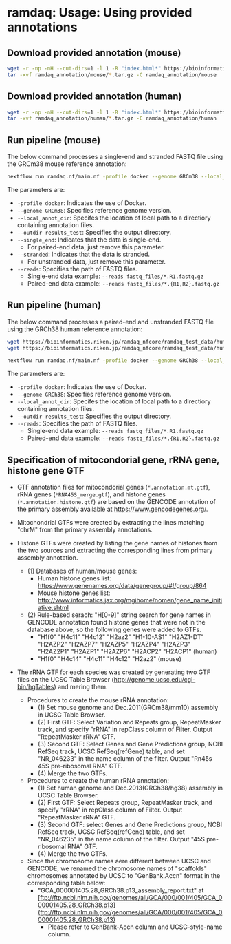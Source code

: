 # ramdaq: Usage: Using provided annotations

## Download provided annotation (mouse)

```bash
wget -r -np -nH --cut-dirs=1 -l 1 -R "index.html*" https://bioinformatics.riken.jp/ramdaq_nfcore/ramdaq_annotation/mouse/
tar -xvf ramdaq_annotation/mouse/*.tar.gz -C ramdaq_annotation/mouse
```

## Download provided annotation (human)

```bash
wget -r -np -nH --cut-dirs=1 -l 1 -R "index.html*" https://bioinformatics.riken.jp/ramdaq_nfcore/ramdaq_annotation/human/
tar -xvf ramdaq_annotation/human/*.tar.gz -C ramdaq_annotation/human
```

## Run pipeline (mouse)

The below command processes a single-end and stranded FASTQ file using the GRCm38 mouse reference annotation:

```bash
nextflow run ramdaq.nf/main.nf -profile docker --genome GRCm38 --local_annot_dir ramdaq_annotation/mouse --single_end --stranded --outdir results_test --reads 'https://bioinformatics.riken.jp/ramdaq_nfcore/ramdaq_test_data/mouse/stranded_SE/SRR7993829_1.100K.fastq.gz'
```

The parameters are:

- `-profile docker`: Indicates the use of Docker.
- `--genome GRCm38`: Specifies reference genome version.
- `--local_annot_dir`: Specifes the location of local path to a directiory containing annotation files.
- `--outdir results_test`: Specifies the output directory.
- `--single_end`: Indicates that the data is single-end.
  - For paired-end data, just remove this parameter.
- `--stranded`: Indicates that the data is stranded.
  - For unstranded data, just remove this parameter.
- `--reads`: Specifies the path of FASTQ files.
  - Single-end data example: `--reads fastq_files/*.R1.fastq.gz`
  - Paired-end data example: `--reads fastq_files/*.{R1,R2}.fastq.gz`

## Run pipeline (human)

The below command processes a paired-end and unstranded FASTQ file using the GRCh38 human reference annotation:

```bash
wget https://bioinformatics.riken.jp/ramdaq_nfcore/ramdaq_test_data/human/unstranded_PE/SRR12594145_1.100K.fastq.gz
wget https://bioinformatics.riken.jp/ramdaq_nfcore/ramdaq_test_data/human/unstranded_PE/SRR12594145_2.100K.fastq.gz

nextflow run ramdaq.nf/main.nf -profile docker --genome GRCh38 --local_annot_dir ramdaq_annotation/human --outdir results_test --reads 'SRR12594145_{1,2}.100K.fastq.gz'
```

The parameters are:

- `-profile docker`: Indicates the use of Docker.
- `--genome GRCh38`: Specifies reference genome version.
- `--local_annot_dir`: Specifes the location of local path to a directiory containing annotation files.
- `--outdir results_test`: Specifies the output directory.
- `--reads`: Specifies the path of FASTQ files.
  - Single-end data example: `--reads fastq_files/*.R1.fastq.gz`
  - Paired-end data example: `--reads fastq_files/*.{R1,R2}.fastq.gz`

## Specification of mitocondorial gene, rRNA gene, histone gene GTF

- GTF annotation files for mitocondorial genes (`*.annotation.mt.gtf`), rRNA genes (`*RNA45S_merge.gtf`), and histone genes (`*.annotation.histone.gtf`) are based on the GENCODE annotation of the primary assembly available at <https://www.gencodegenes.org/>.

- Mitochondrial GTFs were created by extracting the lines matching "chrM" from the primary assembly annotations.

- Histone GTFs were created by listing the gene names of histones from the two sources and extracting the corresponding lines from primary assembly annotation.
  - (1) Databases of human/mouse genes:
    - Human histone genes list: <https://www.genenames.org/data/genegroup/#!/group/864>
    - Mouse histone genes list: <http://www.informatics.jax.org/mgihome/nomen/gene_name_initiative.shtml>
  - (2) Rule-based serach: "H[0-9]" string search for gene names in GENCODE annotation found histone genes that were not in the database above, so the following genes were added to GTFs.
    - "H1f0" "H4c11" "H4c12" "H2az2" "H1-10-AS1" "H2AZ1-DT" "H2AZP2" "H2AZP7" "H2AZP5" "H2AZP4" "H2AZP3" "H2AZ2P1" "H2AZP1" "H2AZP6" "H2ACP2" "H2ACP1" (human)
    - "H1f0" "H4c14" "H4c11" "H4c12" "H2az2" (mouse)

- The rRNA GTF for each species was created by generating two GTF files on the UCSC Table Browser (<http://genome.ucsc.edu/cgi-bin/hgTables>) and mering them.
  - Procedures to create the mouse rRNA annotation:
    - (1) Set mouse genome and Dec.2011(GRCm38/mm10) assembly in UCSC Table Browser.
    - (2) First GTF: Select Variation and Repeats group, RepeatMasker track, and specify "rRNA" in repClass column of Filter. Output "RepeatMasker rRNA" GTF.
    - (3) Second GTF: Select Genes and Gene Predictions group, NCBI RefSeq track, UCSC RefSeq(refGene) table, and set "NR_046233" in the name column of the filter. Output "Rn45s 45S pre-ribosomal RNA" GTF.
    - (4) Merge the two GTFs.
  - Procedures to create the human rRNA annotation:
    - (1) Set human genome and Dec.2013(GRCh38/hg38) assembly in UCSC Table Browser.
    - (2) First GTF: Select Repeats group, RepeatMasker track, and specify "rRNA" in repClass column of Filter. Output "RepeatMasker rRNA" GTF.
    - (3) Second GTF: select Genes and Gene Predictions group, NCBI RefSeq track, UCSC RefSeq(refGene) table, and set "NR_046235" in the name column of the filter. Output "45S pre-ribosomal RNA" GTF.
    - (4) Merge the two GTFs.
  - Since the chromosome names aere different between UCSC and GENCODE, we renamed the chromosome names of "scaffolds" chromosomes annotated by UCSC to "GenBank.Accn" format in the corresponding table below:
    - "GCA_000001405.28_GRCh38.p13_assembly_report.txt" at [ftp://ftp.ncbi.nlm.nih.gov/genomes/all/GCA/000/001/405/GCA_000001405.28_GRCh38.p13](ftp://ftp.ncbi.nlm.nih.gov/genomes/all/GCA/000/001/405/GCA_000001405.28_GRCh38.p13)
      - Please refer to GenBank-Accn column and UCSC-style-name column.
